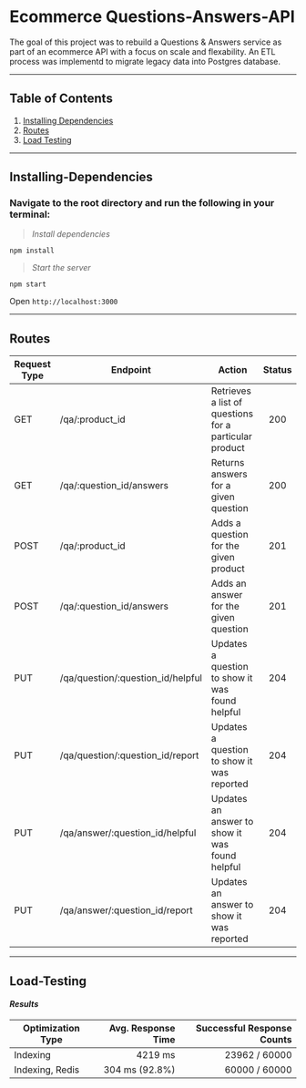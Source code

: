 # Ecommerce Questions-Answers-API
The goal of this project was to rebuild a Questions & Answers service as part of an ecommerce API with a focus on scale and flexability. An ETL process was implementd to migrate legacy data into Postgres database. 

---

## Table of Contents
1. [Installing Dependencies](#Installing-Dependencies)
2. [Routes](#Routes)
3. [Load Testing](#Load-Testing)

---

## Installing-Dependencies

### Navigate to the root directory and run the following in your terminal:

>*Install dependencies*
```
npm install
```
>*Start the server*
```
npm start
```
Open `http://localhost:3000`

---

## Routes

| Request Type | Endpoint                    | Action                                                                    | Status |
|--------------|-----------------------------|----------------------------------------------------------------------------|:--------:|
| GET          | /qa/:product_id                    | Retrieves a list of questions for a particular product                     | 200    |
| GET          | /qa/:question_id/answers           | Returns answers for a given question                                       | 200    |
| POST         | /qa/:product_id                    | Adds a question for the given product                                      | 201    |
| POST         | /qa/:question_id/answers           | Adds an answer for the given question                                      | 201    |
| PUT          | /qa/question/:question_id/helpful  | Updates a question to show it was found helpful                            | 204    |
| PUT          | /qa/question/:question_id/report   | Updates a question to show it was reported                                 | 204    |
| PUT          | /qa/answer/:question_id/helpful    | Updates an answer to show it was found helpful                             | 204    |
| PUT          | /qa/answer/:question_id/report     | Updates an answer to show it was reported                                  | 204    |


---

## Load-Testing

#### *Results*
| Optimization Type      | Avg. Response Time  | Successful Response Counts |
|------------------------|--------------------:|---------------------------:|
| Indexing               |             4219 ms |              23962 / 60000 |
| Indexing, Redis        |      304 ms (92.8%) |               60000 / 60000 |



